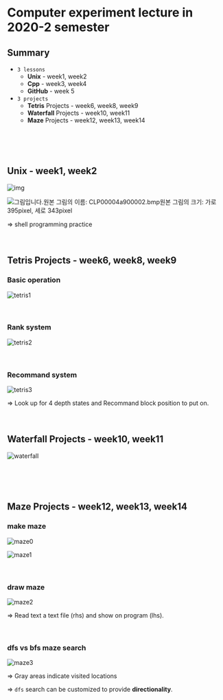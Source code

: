 # Computer experiment lecture in 2020-2 semester



## Summary

- `3 lessons`
  - **Unix** - week1, week2
  - **Cpp** - week3, week4
  - **GitHub** - week 5
- `3 projects`
  - **Tetris** Projects - week6, week8, week9
  - **Waterfall** Projects - week10, week11
  - **Maze** Projects - week12, week13, week14


ㅤ

ㅤ


## **Unix** - week1, week2

  

![img](./imgs_for_docs/unix.jpg) 

  ![그림입니다.원본 그림의 이름: CLP00004a900002.bmp원본 그림의 크기: 가로 395pixel, 세로 343pixel](./imgs_for_docs/unix2.jpg)  

=> shell programming practice

ㅤ

## Tetris Projects - week6, week8, week9

### Basic operation 

![tetris1](./imgs_for_docs/tetris1.jpg)

ㅤ

### Rank system

![tetris2](./imgs_for_docs/tetris2.jpg)

ㅤ

### Recommand system

![tetris3](./imgs_for_docs/tetris3.jpg)

=> Look up for 4 depth states and Recommand block position to put on.

ㅤ

## **Waterfall** Projects - week10, week11

![waterfall](./imgs_for_docs/waterfall.jpg)

ㅤ

ㅤ

## **Maze** Projects - week12, week13, week14

### make maze

![maze0](./imgs_for_docs/maze0.jpg)

![maze1](./imgs_for_docs/maze1.jpg)

ㅤ

### draw maze

![maze2](./imgs_for_docs/maze2.jpg)

=> Read text a text file (rhs) and show on program (lhs).

ㅤ

### dfs vs bfs maze search

![maze3](./imgs_for_docs/maze3.jpg)

=> Gray areas indicate visited locations

=> `dfs` search can be customized to provide **directionality**.